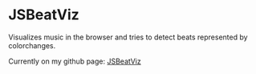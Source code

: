 JSBeatViz
=========
Visualizes music in the browser and tries to detect beats represented by colorchanges.

Currently on my github page: [JSBeatViz](https://killingspark.github.io/JSBeatViz/www/)
